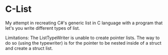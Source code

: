# C-List
 My attempt in recreating C#'s generic list in C language with a program that let's you write different types of list.

 Limitations:
 The ListTypeWriter is unable to create pointer lists. The way to do so (using the typewriter) is for the pointer to be nested inside of a struct and create a struct list.
